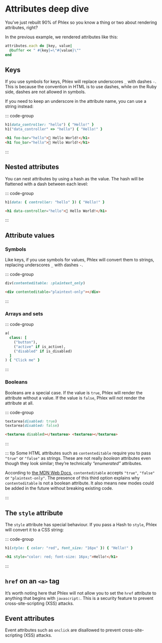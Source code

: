 # Attributes deep dive

You’ve just rebuilt 90% of Phlex so you know a thing or two about rendering attributes, right?

In the previous example, we rendered attributes like this:

```ruby
attributes.each do |key, value|
  @buffer << " #{key}=\"#{value}\""
end
```

## Keys

If you use symbols for keys, Phlex will replace underscores `_` with dashes `-`. This is because the convention in HTML is to use dashes, while on the Ruby side, dashes are not allowed in symbols.

If you need to keep an underscore in the attribute name, you can use a string instead:

::: code-group

```ruby [component]
h1(data_controller: "hello") { "Hello!" }
h1("data_controller" => "hello") { "Hello!" }
```

```html [output]
<h1 foo-bar="hello">👋 Hello World!</h1>
<h1 foo_bar="hello">👋 Hello World!</h1>
```

:::

## Nested attributes

You can nest attributes by using a hash as the value. The hash will be flattened with a dash between each level:

::: code-group

```ruby [component]
h1(data: { controller: "hello" }) { "Hello!" }
```

```html [output]
<h1 data-controller="hello">👋 Hello World!</h1>
```

:::

## Attribute values

### Symbols

Like keys, if you use symbols for values, Phlex will convert them to strings, replacing underscores `_` with dashes `-`.

::: code-group

```ruby [component]
div(contenteditable: :plaintext_only)
```

```html [output]
<div contenteditable="plaintext-only"></div>
```

:::

### Arrays and sets

::: code-group

```ruby
a(
  class: [
    ("button"),
    ("active" if is_active),
    ("disabled" if is_disabled)
  ]
) { "Click me" }
```

:::

### Booleans

Booleans are a special case. If the value is `true`, Phlex will render the attribute without a value. If the value is `false`, Phlex will not render the attribute at all.

::: code-group

```ruby [component]
textarea(disabled: true)
textarea(disabled: false)
```

```html [output]
<textarea disabled></textarea> <textarea></textarea>
```

:::

::: tip
Some HTML attributes such as `contenteditable` require you to pass `"true"` or `"false"` as strings. These are not really _boolean_ attributes even though they look similar; they’re technically _“enumerated”_ attributes.

According to [the MDN Web Docs](https://developer.mozilla.org/en-US/docs/Web/HTML/Global_attributes/contenteditable), `contenteditable` accepts `"true"`, `"false"` or `"plaintext-only"`. The presence of this third option explains why `contenteditable` is not a boolean attribute. It also means new modes could be added in the future without breaking existing code.

:::

## The `style` attribute

The `style` attribute has special behaviour. If you pass a Hash to `style`, Phlex will convert it to a CSS string:

::: code-group

```ruby [component]
h1(style: { color: "red", font_size: "16px" }) { "Hello!" }
```

```html [output]
<h1 style="color: red; font-size: 16px;">Hello!</h1>
```

:::

## `href` on an `<a>` tag

It’s worth noting here that Phlex will not allow you to set the `href` attribute to anything that begins with `javascript:`. This is a security feature to prevent cross-site-scripting (XSS) attacks.

## Event attributes

Event attributes such as `onclick` are disallowed to prevent cross-site-scripting (XSS) attacks.
